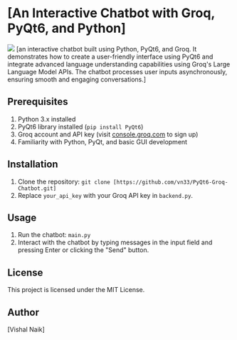 # [An Interactive Chatbot with Groq, PyQt6, and Python]
![](<[Chatbot](https://github.com/vn33/PyQt6-Groq-Chatbot/blob/master/chatbot_img.png)>)
[an interactive chatbot built using Python, PyQt6, and Groq. It demonstrates how to create a user-friendly interface using PyQt6 and integrate advanced language understanding capabilities using Groq's Large Language Model APIs. The chatbot processes user inputs asynchronously, ensuring smooth and engaging conversations.]

## Prerequisites
1. Python 3.x installed
2. PyQt6 library installed (`pip install PyQt6`)
3. Groq account and API key (visit [console.groq.com](https://console.groq.com) to sign up)
4. Familiarity with Python, PyQt, and basic GUI development

## Installation
1. Clone the repository: `git clone [https://github.com/vn33/PyQt6-Groq-Chatbot.git]`
2. Replace `your_api_key` with your Groq API key in `backend.py`.

## Usage
1. Run the chatbot: `main.py`
2. Interact with the chatbot by typing messages in the input field and pressing Enter or clicking the "Send" button.

## License
This project is licensed under the MIT License.

## Author
[Vishal Naik]
